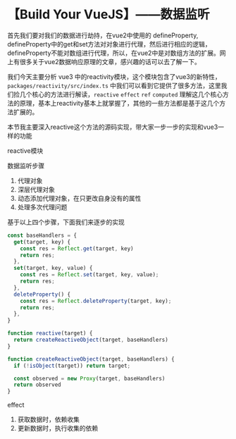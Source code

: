 # 【Build Your VueJS】——数据监听


首先我们要对我们的数据进行劫持，在vue2中使用的 defineProperty, defineProperty中的get和set方法对对象进行代理，然后进行相应的逻辑，defineProperty不能对数组进行代理，所以，在vue2中是对数组方法的扩展。网上有很多关于vue2数据响应原理的文章，感兴趣的话可以去了解一下。


我们今天主要分析 vue3 中的reactivity模块，这个模块包含了vue3的新特性，`packages/reactivity/src/index.ts` 中我们可以看到它提供了很多方法，这里我们捡几个核心的方法进行解读，`reactive` `effect` `ref` `computed` 理解这几个核心方法的原理，基本上reactivity基本上就掌握了，其他的一些方法都是基于这几个方法扩展的。

本节我主要深入reactive这个方法的源码实现，带大家一步一步的实现和vue3一样的功能

reactive模块

数据监听步骤
1. 代理对象
2. 深层代理对象
3. 动态添加代理对象，在只更改自身没有的属性
4. 处理多次代理问题

基于以上四个步骤，下面我们来逐步的实现

```js
const baseHandlers = {
  get(target, key) {
    const res = Reflect.get(target, key)
    return res;
  },
  set(target, key, value) {
    const res = Reflect.set(target, key, value);
    return res;
  },
  deleteProperty() {
    const res = Reflect.deleteProperty(target, key);
    return res;
  },
}

function reactive(target) {
  return createReactiveObject(target, baseHandlers)
}

function createReactiveObject(target, baseHandlers) {
  if (!isObject(target)) return target;

  const observed = new Proxy(target, baseHandlers)
  return observed
}
```



effect 
1. 获取数据时，依赖收集
2. 更新数据时，执行收集的依赖

